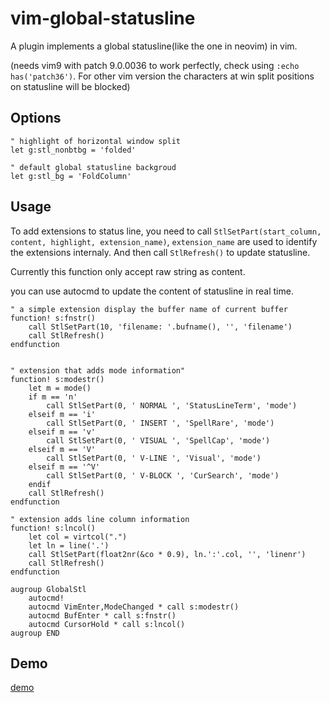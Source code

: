 # vim-global-statusline

A plugin implements a global statusline(like the one in neovim) in vim.

(needs vim9 with patch 9.0.0036 to work perfectly, check using `:echo has('patch36')`. For other vim version the characters at win split positions on statusline will be blocked)

## Options

```vim
" highlight of horizontal window split
let g:stl_nonbtbg = 'folded'

" default global statusline backgroud
let g:stl_bg = 'FoldColumn'

```

## Usage

To add extensions to status line, you need to call `StlSetPart(start_column, content, highlight, extension_name)`,
`extension_name` are used to identify the extensions internaly. And then call `StlRefresh()` to update statusline.

Currently this function only accept raw string as content.

you can use autocmd to update the content of statusline in real time.

```vim
" a simple extension display the buffer name of current buffer
function! s:fnstr()
    call StlSetPart(10, 'filename: '.bufname(), '', 'filename')
    call StlRefresh()
endfunction


" extension that adds mode information"
function! s:modestr()
    let m = mode()
    if m == 'n'
        call StlSetPart(0, ' NORMAL ', 'StatusLineTerm', 'mode')
    elseif m == 'i'
        call StlSetPart(0, ' INSERT ', 'SpellRare', 'mode')
    elseif m == 'v'
        call StlSetPart(0, ' VISUAL ', 'SpellCap', 'mode')
    elseif m == 'V'
        call StlSetPart(0, ' V-LINE ', 'Visual', 'mode')
    elseif m == '^V'
        call StlSetPart(0, ' V-BLOCK ', 'CurSearch', 'mode')
    endif
    call StlRefresh()
endfunction

" extension adds line column information
function! s:lncol()
    let col = virtcol(".")
    let ln = line('.')
    call StlSetPart(float2nr(&co * 0.9), ln.':'.col, '', 'linenr')
    call StlRefresh()
endfunction

augroup GlobalStl
    autocmd!
    autocmd VimEnter,ModeChanged * call s:modestr()
    autocmd BufEnter * call s:fnstr()
    autocmd CursorHold * call s:lncol()
augroup END
```

## Demo

[demo](resources/gloablstl_demo.gif)
